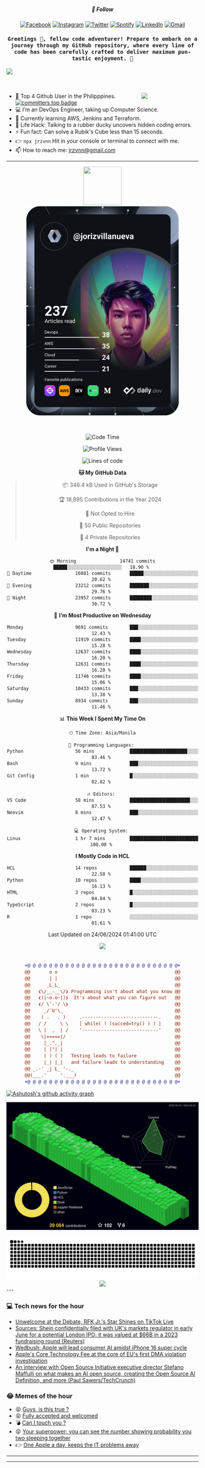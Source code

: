 <h5 align="center">💬 Follow</h5>
<div align="center">

[![Facebook](https://img.shields.io/badge/Facebook-%231877F2.svg?style=for-the-badge&logo=Facebook&logoColor=white)](https://www.facebook.com/Horisyo/)
[![Instagram](https://img.shields.io/badge/Instagram-%23E4405F.svg?style=for-the-badge&logo=Instagram&logoColor=white)](https://www.instagram.com/jrzvnn_/)
[![Twitter](https://img.shields.io/badge/Twitter-%231DA1F2.svg?style=for-the-badge&logo=Twitter&logoColor=white)](https://twitter.com/jrz_studies)
[![Spotify](https://img.shields.io/badge/Spotify-%231ED760.svg?style=for-the-badge&logo=Spotify&logoColor=white)](https://open.spotify.com/user/217td4qrc6mzqjodfalmzjpdi?si=b93099b9078c4ccb)
[![LinkedIn](https://img.shields.io/badge/LinkedIn-%230077B5.svg?style=for-the-badge&logo=LinkedIn&logoColor=white)](https://www.linkedin.com/in/jrz-vnn/)
[![Gmail](https://img.shields.io/badge/Gmail-D14836?style=for-the-badge&logo=gmail&logoColor=white)](mailto:jrzvnn@gmail.com)

</div>
<h4 align="center"><samp>Greetings 👋, fellow code adventurer! Prepare to embark on a journey through my GitHub repository, where every line of code has been carefully crafted to deliver maximum pun-tastic enjoyment. 🚀 </samp></h4>

<!--horizontal divider(gradiant)-->
<img src="https://user-images.githubusercontent.com/73097560/115834477-dbab4500-a447-11eb-908a-139a6edaec5c.gif">

&nbsp; 

<img align='right' src='https://github.com/Rishit-dagli/Rishit-dagli/blob/master/images/octocat-anime.gif' width='150"'>

- 🚀 Top 4 Github User in the Philipppines. [![committers.top badge](https://user-badge.committers.top/philippines/jrzvnn.svg)](https://user-badge.committers.top/philippines/USERNAME)
- 💻 I’m an DevOps Engineer, taking up Computer Science.
- 🤖 Currently learning AWS, Jenkins and Terraform.
- 🎯 Life Hack: Talking to a rubber ducky uncovers hidden coding errors.
- ⚡ Fun fact: Can solve a Rubik's Cube less than 15 seconds.
- 👉 `npx jrzvnn` Hit in your console or terminal to connect with me.
- 📫 How to reach me: jrzvnn@gmail.com

---

<!--🖼️OCTOCAT-->
<p align="center">

<img src="https://media.giphy.com/media/IP7sarl7C5lSFCw9rG/giphy.gif"  width="100px" height="100px">
<br />
<a href="https://app.daily.dev/jorizvillanueva"><img src="https://github.com/jrzvnn/jrzvnn/blob/main/devcard.svg" width="400" alt="Joriz Dev Card"/></a>
</p>

<br />
<div align="center">

<!--START_SECTION:waka-->
![Code Time](http://img.shields.io/badge/Code%20Time-259%20hrs%2059%20mins-blue)

![Profile Views](http://img.shields.io/badge/Profile%20Views-54-blue)

![Lines of code](https://img.shields.io/badge/From%20Hello%20World%20I%27ve%20Written-1.6%20million%20lines%20of%20code-blue)

**🐱 My GitHub Data** 

> 📦 346.4 kB Used in GitHub's Storage 
 > 
> 🏆 18,895 Contributions in the Year 2024
 > 
> 🚫 Not Opted to Hire
 > 
> 📜 50 Public Repositories 
 > 
> 🔑 4 Private Repositories 
 > 
**I'm a Night 🦉** 

```text
🌞 Morning                14741 commits       █████░░░░░░░░░░░░░░░░░░░░   18.90 % 
🌆 Daytime                16081 commits       █████░░░░░░░░░░░░░░░░░░░░   20.62 % 
🌃 Evening                23212 commits       ███████░░░░░░░░░░░░░░░░░░   29.76 % 
🌙 Night                  23957 commits       ████████░░░░░░░░░░░░░░░░░   30.72 % 
```
📅 **I'm Most Productive on Wednesday** 

```text
Monday                   9691 commits        ███░░░░░░░░░░░░░░░░░░░░░░   12.43 % 
Tuesday                  11919 commits       ████░░░░░░░░░░░░░░░░░░░░░   15.28 % 
Wednesday                12637 commits       ████░░░░░░░░░░░░░░░░░░░░░   16.20 % 
Thursday                 12631 commits       ████░░░░░░░░░░░░░░░░░░░░░   16.20 % 
Friday                   11746 commits       ████░░░░░░░░░░░░░░░░░░░░░   15.06 % 
Saturday                 10433 commits       ███░░░░░░░░░░░░░░░░░░░░░░   13.38 % 
Sunday                   8934 commits        ███░░░░░░░░░░░░░░░░░░░░░░   11.46 % 
```


📊 **This Week I Spent My Time On** 

```text
🕑︎ Time Zone: Asia/Manila

💬 Programming Languages: 
Python                   56 mins             █████████████████████░░░░   83.46 % 
Bash                     9 mins              ███░░░░░░░░░░░░░░░░░░░░░░   13.72 % 
Git Config               1 min               █░░░░░░░░░░░░░░░░░░░░░░░░   02.82 % 

🔥 Editors: 
VS Code                  58 mins             ██████████████████████░░░   87.53 % 
Neovim                   8 mins              ███░░░░░░░░░░░░░░░░░░░░░░   12.47 % 

💻 Operating System: 
Linux                    1 hr 7 mins         █████████████████████████   100.00 % 
```

**I Mostly Code in HCL** 

```text
HCL                      14 repos            ██████░░░░░░░░░░░░░░░░░░░   22.58 % 
Python                   10 repos            ████░░░░░░░░░░░░░░░░░░░░░   16.13 % 
HTML                     3 repos             █░░░░░░░░░░░░░░░░░░░░░░░░   04.84 % 
TypeScript               2 repos             █░░░░░░░░░░░░░░░░░░░░░░░░   03.23 % 
R                        1 repo              ░░░░░░░░░░░░░░░░░░░░░░░░░   01.61 % 
```




 Last Updated on 24/06/2024 01:41:00 UTC
<!--END_SECTION:waka-->

<img src="https://wakatime.com/share/@jrzvnn/70a4618c-7cd9-4016-b7b9-eabe75c837ee.svg">

<br />
<br />

```diff
+@ @ @ @ @ @ @ @ @ @ @ @ @ @ @ @ @ @ @ @ @ @ @ @ @ @ @ @+
@@       o o                                           @@
@@       | |                                           @@
@@      _L_L_                                          @@
@@   ❮\/__-__\/❯ Programming isn't about what you know @@
@@   ❮(|~o.o~|)❯  It's about what you can figure out   @@
@@   ❮/ \`-'/ \❯                                       @@
@@     _/`U'\_                                         @@
@@    ( .   . )     .----------------------------.     @@
@@   / /     \ \    | while( ! (succed=try() ) ) |     @@
@@   \ |  ,  | /    '----------------------------'     @@
@@    \|=====|/                                        @@
@@     |_.^._|                                         @@
@@     | |"| |                                         @@
@@     ( ) ( )   Testing leads to failure              @@
@@     |_| |_|   and failure leads to understanding    @@
@@ _.-' _j L_ '-._                                     @@
@@(___.'     '.___)                                    @@
+@ @ @ @ @ @ @ @ @ @ @ @ @ @ @ @ @ @ @ @ @ @ @ @ @ @ @ @+

```

</div>


[![Ashutosh's github activity graph](https://github-readme-activity-graph.vercel.app/graph?username=jrzvnn&theme=github-compact)](https://github.com/ashutosh00710/github-readme-activity-graph)


![svg](profile-3d-contrib/profile-night-green.svg)

<div align="center">
<img src="https://github.com/jrzvnn/jrzvnn/blob/output/github-snake-dark.svg">
</div>

<div align=center>
<img align=center src=https://metrics.lecoq.io/jrzvnn?template=classic&isocalendar=1&languages=1&achievements=1&base=header%2C%20activity%2C%20community%2C%20repositories%2C%20metadata&base.indepth=false&base.hireable=false&base.skip=false&isocalendar=false&isocalendar.duration=full-year&languages=false&languages.limit=8&languages.threshold=0%25&languages.other=false&languages.colors=github&languages.sections=most-used&languages.indepth=false&languages.analysis.timeout=15&languages.analysis.timeout.repositories=7.5&languages.categories=markup%2C%20programming&languages.recent.categories=markup%2C%20programming&languages.recent.load=300&languages.recent.days=14&achievements=false&achievements.threshold=C&achievements.secrets=true&achievements.display=detailed&achievements.limit=0&config.timezone=Asia%2FManila)
</div>
<div align="left">
---

### 💻 Tech news for the hour

<!-- TECH:START -->
 - [Unwelcome at the Debate, RFK Jr.&#39;s Star Shines on TikTok Live](https://www.wired.com/story/tiktok-livestream-town-hall-rfk-jr/)
 - [Sources: Shein confidentially filed with UK&#39;s markets regulator in early June for a potential London IPO; it was valued at $66B in a 2023 fundraising round &lpar;Reuters&rpar;](http://www.techmeme.com/240624/p6#a240624p6)
 - [Wedbush: Apple will lead consumer AI amidst iPhone 16 super cycle](https://appleinsider.com/articles/24/06/24/wedbush-apple-will-lead-consumer-ai-amidst-iphone-super-cycle?utm_medium=rss)
 - [Apple&#39;s Core Technology Fee at the core of EU&#39;s first DMA violation investigation](https://appleinsider.com/articles/24/06/24/eu-takes-aim-at-apples-core-technology-fee-in-non-compliance-investigations?utm_medium=rss)
 - [An interview with Open Source Initiative executive director Stefano Maffulli on what makes an AI open source, creating the Open Source AI Definition, and more &lpar;Paul Sawers/TechCrunch&rpar;](http://www.techmeme.com/240624/p5#a240624p5)<!-- TECH:END -->

### 😂 Memes of the hour

<!-- MEMES:START -->
 - 😝 [Guys, is this true ?](http://9gag.com/gag/adBpoA2)
 - 😝 [Fully accepted and welcomed](http://9gag.com/gag/apRBbR8)
 - 💣 [Can I touch you ?](http://9gag.com/gag/aAyp2KL)
 - 😝 [Your superpower: you can see the number showing probability you two sleeping together](http://9gag.com/gag/a87jVvZ)
 - 👉 [One Apple a day, keeps the IT problems away](http://9gag.com/gag/aRBVo8G)<!-- MEMES:END -->

---

---
